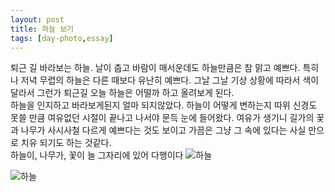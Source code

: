 ```yaml
---
layout: post
title: 하늘 보기
tags: [day-photo,essay]
---
```

퇴근 길 바라보는 하늘. 날이 춥고 바람이 매서운데도 하늘만큼은 참 맑고 예쁘다. 특히나 저녁 무렵의 하늘은 다른 때보다 유난히 예쁘다. 그날 그날 기상 상황에 따라서 색이 달라서 그런가 퇴근길 오늘 하늘은 어떨까 하고 올려보게 된다.    
하늘을 인지하고 바라보게된지 얼마 되지않았다. 하늘이 어떻게 변하는지 따위 신경도 못쓸 만큼 여유없던 시절이 끝나고 나서야 문득 눈에 들어왔다. 여유가 생기니 길가의 꽃과 나무가 사시사철 다르게 예쁘다는 것도 보이고 가끔은 그냥 그 속에 있다는 사실 만으로 치유 되기도 하는 것같다.      
하늘이, 나무가, 꽃이 늘 그자리에 있어 다행이다
![하늘](http://lh3.googleusercontent.com/-yc0E9S3juMs/VpS29XUpaKI/AAAAAAAAAjQ/RUH_P06i9nc/s1280/upload_-1.jpg)

![하늘](http://lh3.googleusercontent.com/-XAnIPlhF2VI/VpS28R8WliI/AAAAAAAAAjI/X9vNifqS_1A/s1280/upload_-1.jpg)